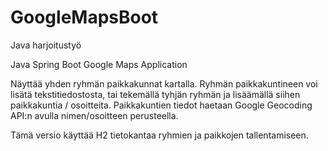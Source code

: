 # GoogleMapsBoot
Java harjoitustyö

Java Spring Boot Google Maps Application

Näyttää yhden ryhmän paikkakunnat kartalla. Ryhmän paikkakuntineen voi lisätä tekstitiedostosta, 
tai tekemällä tyhjän ryhmän ja lisäämällä siihen paikkakuntia / osoitteita.
Paikkakuntien tiedot haetaan Google Geocoding API:n avulla nimen/osoitteen perusteella.

Tämä versio käyttää H2 tietokantaa ryhmien ja paikkojen tallentamiseen.
